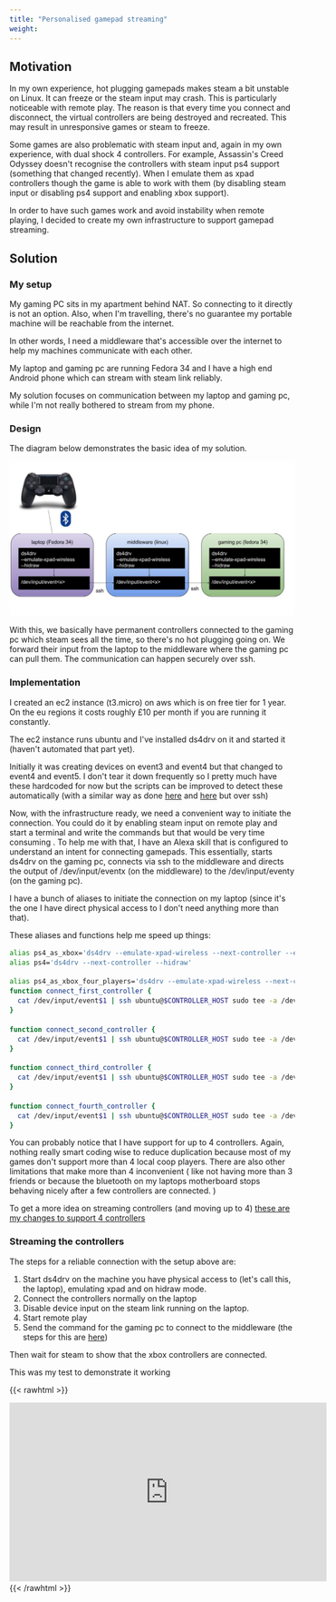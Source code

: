 ```yaml
---
title: "Personalised gamepad streaming"
weight: 
---
```



## Motivation

In my own experience, hot plugging gamepads makes steam a bit unstable on Linux. It can freeze or the steam input may crash.
This is particularly noticeable with remote play. The reason is that every time you connect and disconnect, the virtual controllers
are being destroyed and recreated. This may result in unresponsive games or steam to freeze.

Some games are also problematic with steam input and, again in my own experience, with dual shock 4 controllers. For example, Assassin's Creed Odyssey doesn't recognise the controllers with steam input ps4 support (something that changed recently). When I emulate them as xpad controllers though the game is able to work with them (by disabling steam input or disabling ps4 support and enabling xbox support).


In order to have such games work and avoid instability when remote playing, I decided to create my own infrastructure to support gamepad streaming.


## Solution

### My setup

My gaming PC sits in my apartment behind NAT. So connecting to it directly is not an option. Also, when I'm travelling, there's no guarantee my portable machine will be reachable from the internet. 

In other words, I need a middleware that's accessible over the internet to help my machines communicate with each other.

My laptop and gaming pc are running Fedora 34 and I have a high end Android phone which can stream with steam link reliably.

My solution focuses on communication between my laptop and gaming pc, while I'm not really bothered to stream from my phone.

### Design

The diagram below demonstrates the basic idea of my solution.


![connect_controllers](/posts/images/connect_controllers_diagram.jpg)

With this, we basically have permanent controllers connected to the gaming pc which steam sees all the time, so there's no hot plugging going on.
We forward their input from the laptop to the middleware where the gaming pc can pull them. The communication can happen securely over ssh.


### Implementation

I created an ec2 instance (t3.micro) on aws which is on free tier for 1 year. On the eu regions it costs roughly £10 per month if you are running it constantly. 

The ec2 instance runs ubuntu and I've installed ds4drv on it and started it (haven't automated that part yet).

Initially it was creating devices on event3 and event4 but that changed to event4 and event5. I don't tear it down frequently so I pretty much have these hardcoded for now but the scripts can be improved to detect these automatically (with a similar way as done [here](https://github.com/vaslabs/home-automation/blob/f49e21d867fb4efee433aaff80ee392cd65cefc3/find_game_proxy.sh#L13) and [here](https://github.com/vaslabs/home-automation/blob/f49e21d867fb4efee433aaff80ee392cd65cefc3/find_game_proxy.sh#L18) but over ssh)


Now, with the infrastructure ready, we need a convenient way to initiate the connection. You could do it by enabling steam input on remote play
and start a terminal and write the commands but that would be very time consuming . To help me with that, I have an Alexa skill that is configured to understand an intent for connecting gamepads. This essentially, starts ds4drv on the gaming pc, connects via ssh to the middleware and directs the output of /dev/input/eventx (on the middleware) to the /dev/input/eventy (on the gaming pc).

I have a bunch of aliases to initiate the connection on my laptop (since it's the one I have direct physical access to I don't need anything more than that).

These aliases and functions help me speed up things:
```bash
alias ps4_as_xbox='ds4drv --emulate-xpad-wireless --next-controller --emulate-xpad-wireless --hidraw'
alias ps4='ds4drv --next-controller --hidraw'

alias ps4_as_xbox_four_players='ds4drv --emulate-xpad-wireless --next-controller --emulate-xpad-wireless --next-controller --emulate-xpad-wireless --next-controller --emulate-xpad-wireless --hidraw'
function connect_first_controller {
  cat /dev/input/event$1 | ssh ubuntu@$CONTROLLER_HOST sudo tee -a /dev/input/event4 >/dev/null
}

function connect_second_controller {
  cat /dev/input/event$1 | ssh ubuntu@$CONTROLLER_HOST sudo tee -a /dev/input/event5 >/dev/null
}

function connect_third_controller {
  cat /dev/input/event$1 | ssh ubuntu@$CONTROLLER_HOST sudo tee -a /dev/input/event6 >/dev/null
}

function connect_fourth_controller {
  cat /dev/input/event$1 | ssh ubuntu@$CONTROLLER_HOST sudo tee -a /dev/input/event7 >/dev/null
}
```

You can probably notice that I have support for up to 4 controllers. Again, nothing really smart coding wise to reduce duplication
because most of my games don't support more than 4 local coop players. There are also other limitations that make more than 4 inconvenient (
    like not having more than 3 friends or because the bluetooth on my laptops motherboard stops behaving nicely after a few controllers are connected.
)


To get a more idea on streaming controllers (and moving up to 4) [these are my changes to support 4 controllers](https://github.com/vaslabs/home-automation/pull/1)


### Streaming the controllers

The steps for a reliable connection with the setup above are:

1. Start ds4drv on the machine you have physical access to (let's call this, the laptop), emulating xpad and on hidraw mode.
2. Connect the controllers normally on the laptop
3. Disable device input on the steam link running on the laptop.
4. Start remote play
5. Send the command for the gaming pc to connect to the middleware (the steps for this are [here](https://github.com/vaslabs/home-automation/blob/f49e21d867fb4efee433aaff80ee392cd65cefc3/stream_controllers.sh))

Then wait for steam to show that the xbox controllers are connected.

This was my test to demonstrate it working

{{< rawhtml >}}    
<iframe width="560" height="315" src="https://www.youtube.com/embed/lTGJEHK0MZQ" title="YouTube video player" frameborder="0" allow="accelerometer; autoplay; clipboard-write; encrypted-media; gyroscope; picture-in-picture" allowfullscreen></iframe>
{{< /rawhtml >}}

